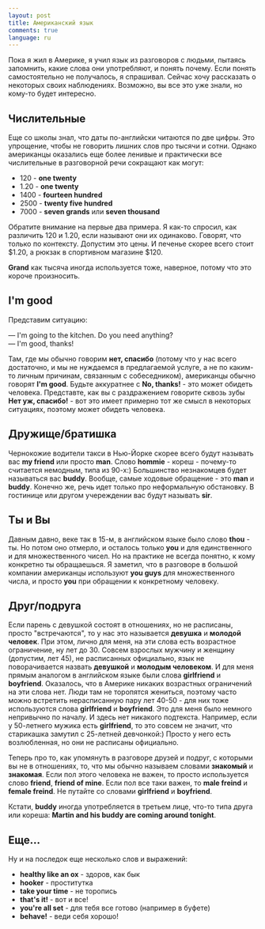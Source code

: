 ```yaml
---
layout: post
title: Американский язык
comments: true
language: ru
---
```


Пока я жил в Америке, я учил язык из разговоров с людьми, пытаясь запомнить, какие слова они употребляют, и понять почему. Если понять самостоятельно не получалось, я спрашивал. Сейчас хочу рассказать о некоторых своих наблюдениях. Возможно, вы все это уже знали, но кому-то будет интересно.

## Числительные

Еще со школы знал, что даты по-английски читаются по две цифры. Это упрощение, чтобы не говорить лишних слов про тысячи и сотни. Однако американцы оказались еще более ленивые и практически все числительные в разговорной речи сокращают как могут:

* 120 - __one twenty__
* 1.20 - __one twenty__
* 1400 - __fourteen hundred__
* 2500 - __twenty five hundred__
* 7000 - __seven grands__ или __seven thousand__

Обратите внимание на первые два примера. Я как-то спросил, как различить 120 и 1.20, если называют они их одинаково. Говорят, что только по контексту. Допустим это цены. И печенье скорее всего стоит $1.20, а рюкзак в спортивном магазине $120.

__Grand__ как тысяча иногда используется тоже, наверное, потому что это короче произносить.

## I'm good

Представим ситуацию:

— I'm going to the kitchen. Do you need anything?  
— I'm good, thanks! 

Там, где мы обычно говорим __нет, спасибо__ (потому что у нас всего достаточно, и мы не нуждаемся в предлагаемой услуге, а не по каким-то личным причинам, связанным с собеседником), американцы обычно говорят __I'm good__. Будьте аккуратнее с __No, thanks!__ - это может обидеть человека. Представте, как вы с раздражением говорите сквозь зубы __Нет уж, спасибо!__ - вот это имеет примерно тот же смысл в некоторых ситуациях, поэтому может обидеть человека.

## Дружище/братишка

Чернокожие водители такси в Нью-Йорке скорее всего будут называть вас __my friend__ или просто __man__. Слово __hommie__ - кореш - почему-то считается немодным, типа из 90-х:) Большинство незнакомцев будет называться вас __buddy__. Вообще, самые ходовые обращение - это __man__ и __buddy__. Конечно же, речь идет только про неформальную обстановку. В гостинице или другом учереждении вас будут называть __sir__.

## Ты и Вы

Давным давно, веке так в 15-м, в английском языке было слово __thou__ - ты. Но потом оно отмерло, и осталось только __you__ и для единственного и для множественного чисел. Но на практике не всегда понятно, к кому конкретно ты обращаешься. Я заметил, что в разговоре в большой компании американцы используют __you guys__ для множественного числа, и просто __you__ при обращении к конкретному человеку.

## Друг/подруга

Если парень с девушкой состоят в отношениях, но не расписаны, просто "встречаются", то у нас это называется __девушка__ и __молодой человек__. При этом, лично для меня, на эти слова есть возрастное ограничение, ну лет до 30. Совсем взрослых мужчину и женщину (допустим, лет 45), не расписанных официально, язык не поворачивается назвать __девушкой__ и __молодым человеком__. И для меня прямым аналогом в английском языке были слова __girlfriend__ и __boyfriend__. Оказалось, что в Америке никаких возрастных ограничений на эти слова нет. Люди там не торопятся жениться, поэтому часто можно встретить нерасписанную пару лет 40-50 - для них тоже используются слова __girlfriend__ и __boyfriend__. Это для меня было немного непривычно по началу. И здесь нет никакого подтекста. Например, если у 50-летнего мужика есть __girlfriend__, то это совсем не значит, что старикашка замутил с 25-летней девчонкой:) Просто у него есть возлюбленная, но они не расписаны официально.

Теперь про то, как упомянуть в разговоре друзей и подруг, с которыми вы не в отношениях, то, что мы обычно называем словами __знакомый__ и __знакомая__. Если пол этого человека не важен, то просто используется слово __friend__, __friend of mine__. Если пол все таки важен, то __male freind__ и __female freind__. Не путайте со словами __girlfriend__ и __boyfriend__.

Кстати, __buddy__ иногда употребляется в третьем лице, что-то типа друга или кореша: __Martin and his buddy are coming around tonight__.

## Еще...

Ну и на последок еще несколько слов и выражений:

* __healthy like an ox__ - здоров, как бык
* __hooker__ - проститутка
* __take your time__ - не торопись
* __that's it!__ - вот и все!
* __you're all set__ - для тебя все готово (например в буфете)
* __behave!__ - веди себя хорошо!
